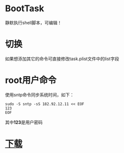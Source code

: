 # BootTask
静默执行shell脚本，可编辑！


# 切换
如果想添加其它的命令可直接修改task.plist文件中的list字段

# root用户命令
使用sntp命令同步系统时间，如下：
```
sudo -S sntp -sS 182.92.12.11 << EOF
123
EOF
```
其中**123**是用户密码


# [下载](https://github.com/RANSAA/BootTask/raw/main/BootTask.zip)

